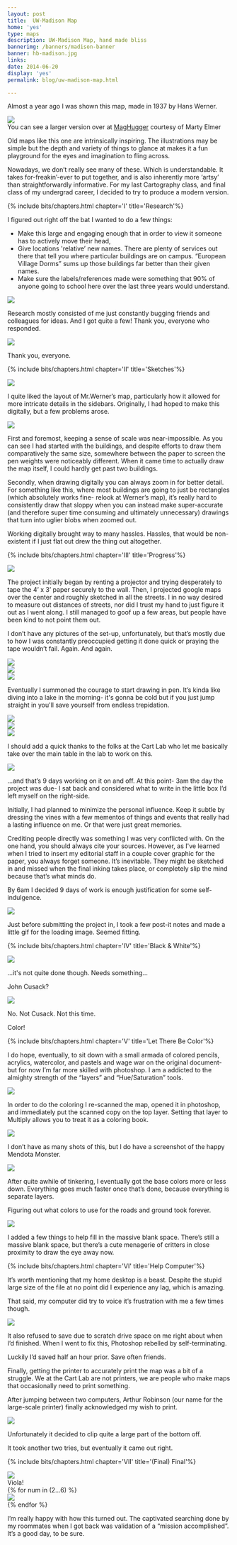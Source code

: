 ```yaml
---
layout: post
title:  UW-Madison Map
home: 'yes'
type: maps
description: UW-Madison Map, hand made bliss
bannerimg: /banners/madison-banner
banner: hb-madison.jpg
links: 
date: 2014-06-20
display: 'yes'
permalink: blog/uw-madison-map.html

---
```


Almost a year ago I was shown this map, made in 1937 by Hans Werner.

<div class="images"><img src="../assets/graphics/blog/uwm/original.jpg">
	<figcaption>You can see a larger version over at <a href="http://maphugger.com/post/40056792629/hans-werner-university-of-wisconsin-visitors">MagHugger</a> courtesy of Marty Elmer</figcaption>
</div>

Old maps like this one are intrinsically inspiring. The illustrations may be simple but the depth and variety of things to glance at makes it a fun playground for the eyes and imagination to fling across.

Nowadays, we don’t really see many of these. Which is understandable. It takes for-freakin’-ever to put together, and is also inherently more ‘artsy’ than straightforwardly informative. For my last Cartography class, and final class of my undergrad career, I decided to try to produce a modern version. 

{% include bits/chapters.html chapter='I' title='Research'%}

I figured out right off the bat I wanted to do a few things:

- Make this large and engaging enough that in order to view it someone has to actively move their head,
- Give locations 'relative’ new names. There are plenty of services out there that tell you where particular buildings are on campus. “European Village Dorms” sums up those buildings far better than their given names.
- Make sure the labels/references made were something that 90% of anyone going to school here over the last three years would understand. 

<div class="images"><img src="../assets/graphics/blog/uwm/ohboy.jpg"></div>

Research mostly consisted of me just constantly bugging friends and colleagues for ideas. And I got quite a few! Thank you, everyone who responded.

<div class="images"><img src="../assets/graphics/blog/uwm/hah.jpg"></div>

Thank you, everyone.

{% include bits/chapters.html chapter='II' title='Sketches'%}

<div class="images"><img src="../assets/graphics/blog/uwm/sketches.jpg"></div>

I quite liked the layout of Mr.Werner’s map, particularly how it allowed for more intricate details in the sidebars. Originally, I had hoped to make this digitally, but a few problems arose.

<div class="images"><img src="../assets/graphics/blog/uwm/digital.jpg"></div>

First and foremost, keeping a sense of scale was near-impossible. As you can see I had started with the buildings, and despite efforts to draw them comparatively the same size, somewhere between the paper to screen the pen weights were noticeably different. When it came time to actually draw the map itself, I could hardly get past two buildings.

Secondly, when drawing digitally you can always zoom in for better detail. For something like this, where most buildings are going to just be rectangles (which absolutely works fine- relook at Werner’s map), it’s really hard to consistently draw that sloppy when you can instead make super-accurate (and therefore super time consuming and ultimately unnecessary) drawings that turn into uglier blobs when zoomed out.

Working digitally brought way to many hassles. Hassles, that would be non-existent if I just flat out drew the thing out altogether.

{% include bits/chapters.html chapter='III' title='Progress'%}

<div class="images"><img src="../assets/graphics/blog/uwm/progress.jpg"></div>

The project initially began by renting a projector and trying desperately to tape the 4’ x 3’ paper securely to the wall. Then, I projected google maps over the center and roughly sketched in all the streets. I in no way desired to measure out distances of streets, nor did I trust my hand to just figure it out as I went along. I still managed to goof up a few areas, but people have been kind to not point them out.

I don’t have any pictures of the set-up, unfortunately, but that’s mostly due to how I was constantly preoccupied getting it done quick or praying the tape wouldn’t fail. Again. And again.

<div class="images"><img src="../assets/graphics/blog/uwm/progress-2.jpg"></div>

<div class="images"><img src="../assets/graphics/blog/uwm/progress-3.jpg"></div>

<div class="images"><img src="../assets/graphics/blog/uwm/progress-4.jpg"></div>

Eventually I summoned the courage to start drawing in pen. It’s kinda like diving into a lake in the morning- it's gonna be cold but if you just jump straight in you'll save yourself from endless trepidation.

<div class="images"><img src="../assets/graphics/blog/uwm/progress-5.jpg"></div>

<div class="images"><img src="../assets/graphics/blog/uwm/progress-6.jpg"></div>

<div class="images"><img src="../assets/graphics/blog/uwm/progress-7.jpg"></div>

I should add a quick thanks to the folks at the Cart Lab who let me basically take over the main table in the lab to work on this. 

<div class="images"><img src="../assets/graphics/blog/uwm/progress-8.jpg"></div>

...and that’s 9 days working on it on and off. At this point- 3am the day the project was due- I sat back and considered what to write in the little box I’d left myself on the right-side.

Initially, I had planned to minimize the personal influence. Keep it subtle by dressing the vines with a few mementos of things and events that really had a lasting influence on me. Or that were just great memories.

Crediting people directly was something I was very conflicted with. On the one hand, you should always cite your sources. However, as I've learned when I tried to insert my editorial staff in a couple cover graphic for the paper, you always forget someone. It’s inevitable. They might be sketched in and missed when the final inking takes place, or completely slip the mind because that’s what minds do. 

By 6am I decided 9 days of work is enough justification for some self-indulgence.

<div class="images"><img src="../assets/graphics/blog/uwm/loader.gif"></div>

Just before submitting the project in, I took a few post-it notes and made a little gif for the loading image. Seemed fitting.

{% include bits/chapters.html chapter='IV' title='Black & White'%}

<div class="images"><img src="../assets/graphics/blog/uwm/final-bw.jpg"></div>

…it's not quite done though. Needs something… 

John Cusack?

<div class="images"><img src="../assets/graphics/blog/uwm/cusack.png"></div>

No. Not Cusack. Not this time.

Color!

{% include bits/chapters.html chapter='V' title='Let There Be Color'%}

I do hope, eventually, to sit down with a small armada of colored pencils, acrylics, watercolor, and pastels and wage war on the original document- but for now I’m far more skilled with photoshop. I am a addicted to the almighty strength of the “layers” and “Hue/Saturation” tools. 

<div class="images"><img src="../assets/graphics/blog/uwm/color.jpg"></div>

In order to do the coloring I re-scanned the map, opened it in photoshop, and immediately put the scanned copy on the top layer. Setting that layer to Multiply allows you to treat it as a coloring book. 

<div class="images"><img src="../assets/graphics/blog/uwm/dragon.jpg"></div>

I don’t have as many shots of this, but I do have a screenshot of the happy Mendota Monster. 

<div class="images"><img src="../assets/graphics/blog/uwm/halfway.jpg"></div>

After quite awhile of tinkering, I eventually got the base colors more or less down. Everything goes much faster once that’s done, because everything is separate layers.

Figuring out what colors to use for the roads and ground took forever. 

<div class="images"><img src="../assets/graphics/blog/uwm/zoo.jpg"></div>

I added a few things to help fill in the massive blank space. There’s still a massive blank space, but there’s a cute menagerie of critters in close proximity to draw the eye away now. 

{% include bits/chapters.html chapter='VI' title='Help Computer'%}

It’s worth mentioning that my home desktop is a beast. Despite the stupid large size of the file at no point did I experience any lag, which is amazing. 

That said, my computer did try to voice it’s frustration with me a few times though.

<div class="images"><img src="../assets/graphics/blog/uwm/help.jpg"></div>

It also refused to save due to scratch drive space on me right about when I’d finished. When I went to fix this, Photoshop rebelled by self-terminating. 

Luckily I’d saved half an hour prior. Save often friends.

Finally, getting the printer to accurately print the map was a bit of a struggle. We at the Cart Lab are not printers, we are people who make maps that occasionally need to print something.

After jumping between two computers, Arthur Robinson (our name for the large-scale printer) finally acknowledged my wish to print. 

<div class="images"><img src="../assets/graphics/blog/uwm/printin.jpg"></div>

Unfortunately it decided to clip quite a large part of the bottom off.

It took another two tries, but eventually it came out right.

{% include bits/chapters.html chapter='VII' title='(Final) Final'%}


<div class="images">
	<img src="../assets/graphics/blog/uwm/final_1.jpg">
	<figcaption>Viola!</figcaption>
</div>

<div>
	{% for num in (2...6) %}
		<div class="images"><img src="../assets/graphics/blog/uwm/final_{{num}}.jpg"></div>
	{% endfor %}
</div>

I’m really happy with how this turned out. The captivated searching done by my roommates when I got back was validation of a “mission accomplished”. It’s a good day, to be sure.
